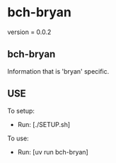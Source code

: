 # bch-bryan

version = 0.0.2

## bch-bryan

Information that is 'bryan' specific.

## USE

To setup:
- Run: [./SETUP.sh]

To use:
- Run: [uv run bch-bryan]
